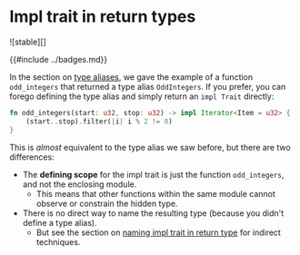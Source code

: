 # Impl trait in return types

![stable][]

{{#include ../badges.md}}

In the section on [type aliases][tait], we gave the example of a function `odd_integers` that returned a type alias `OddIntegers`. If you prefer, you can forego defining the type alias and simply return an `impl Trait` directly:

[tait]: ./tait.md

```rust
fn odd_integers(start: u32, stop: u32) -> impl Iterator<Item = u32> {
    (start..stop).filter(|i| i % 2 != 0)
}
```

This is *almost* equivalent to the type alias we saw before, but there are two differences:

* The **defining scope** for the impl trait is just the function `odd_integers`, and not the enclosing module.
    * This means that other functions within the same module cannot observe or constrain the hidden type.
* There is no direct way to name the resulting type (because you didn't define a type alias).
    * But see the section on [naming impl trait in return type](./rpit_naming.md) for indirect techniques.

